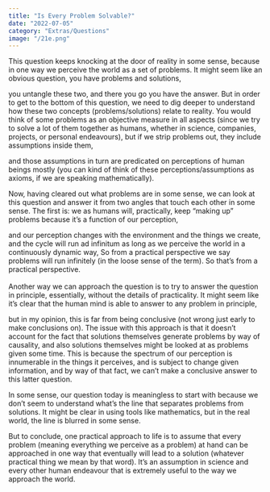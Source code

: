 ```yaml
---
title: "Is Every Problem Solvable?"
date: "2022-07-05"
category: "Extras/Questions"
image: "/21e.png"
---
```

This question keeps knocking at the door of reality in some sense, because in one way we perceive the world as a set of problems. It might seem like an obvious question, you have problems and solutions, 

you untangle these two, and there you go you have the answer. But in order to get to the bottom of this question, we need to dig deeper to understand how these two concepts (problems/solutions) relate to reality. 
You would think of some problems as an objective measure in all aspects (since we try to solve a lot of them together as humans, whether in science, companies, projects, or personal endeavours), but if we strip problems out, 
they include assumptions inside them,

and those assumptions in turn are predicated on perceptions of human beings mostly (you can kind of think of these perceptions/assumptions as axioms, 
if we are speaking mathematically).

Now, having cleared out what problems are in some sense, we can look at this question and answer it from two angles that touch each other in some sense. The first is: we as humans will, practically, keep “making up” problems because it’s a function of our perception, 

and our perception changes with the environment and the things we create, and the cycle will run ad infinitum as long as we perceive the world in a continuously dynamic way, So from a practical perspective we say problems will run infinitely (in the loose sense of the term). So that’s from a practical perspective.<br><br>Another way we can approach the question is to try to answer the question in principle, essentially, without the details of practicality. 
It might seem like it’s clear that the human mind is able to answer to any problem in principle, 

but in my opinion, this is far from being conclusive (not wrong just early to make conclusions on). The issue with this approach is that it doesn’t account for the fact that solutions themselves generate problems by way of causality, and also solutions themselves might be looked at as problems given some time. This is because the spectrum of our perception is innumerable in the things it perceives, 
and is subject to change given information, and by way of that fact, we can’t make a conclusive answer to this latter question.

In some sense, our question today is meaningless to start with because we don’t seem to understand what’s the line that separates problems from solutions. It might be clear in using tools like mathematics, but in the real world, the line is blurred in some sense.

But to conclude, one practical approach to life is to assume that every problem (meaning everything we perceive as a problem) at hand can be approached in one way that eventually will lead to a solution (whatever practical thing we mean by that word). It’s an assumption in science and every other human endeavour that is extremely useful to the way we approach the world.  

